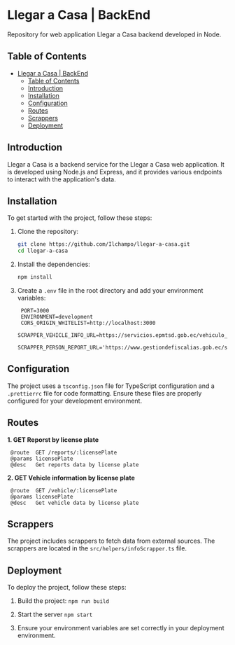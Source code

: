 # Llegar a Casa | BackEnd

Repository for web application Llegar a Casa backend developed in Node.

## Table of Contents

- [Llegar a Casa | BackEnd](#llegar-a-casa--backend)
  - [Table of Contents](#table-of-contents)
  - [Introduction](#introduction)
  - [Installation](#installation)
  - [Configuration](#configuration)
  - [Routes](#routes)
  - [Scrappers](#scrappers)
  - [Deployment](#deployment)

## Introduction

Llegar a Casa is a backend service for the Llegar a Casa web application. It is developed using Node.js and Express, and it provides various endpoints to interact with the application's data.

## Installation

To get started with the project, follow these steps:

1. Clone the repository:
   ```sh
   git clone https://github.com/Ilchampo/llegar-a-casa.git
   cd llegar-a-casa
    ```

2. Install the dependencies:
   ```sh
   npm install
   ```

3. Create a `.env` file in the root directory and add your environment variables:
   ```
    PORT=3000
    ENVIRONMENT=development
    CORS_ORIGIN_WHITELIST=http://localhost:3000
    SCRAPPER_VEHICLE_INFO_URL=https://servicios.epmtsd.gob.ec/vehiculo_seguro/resultado_vehiculo.php
    SCRAPPER_PERSON_REPORT_URL='https://www.gestiondefiscalias.gob.ec/siaf/informacion/web/noticiasdelito/index.php
   ```

## Configuration
The project uses a `tsconfig.json` file for TypeScript configuration and a `.prettierrc` file for code formatting. Ensure these files are properly configured for your development environment.

## Routes
**1. GET Reporst by license plate**
   ```
    @route  GET /reports/:licensePlate
    @params licensePlate
    @desc   Get reports data by license plate
   ```

**2. GET Vehicle information by license plate**
   ```
    @route  GET /vehicle/:licensePlate
    @params licensePlate
    @desc   Get vehicle data by license plate
   ```

## Scrappers
The project includes scrappers to fetch data from external sources. The scrappers are located in the `src/helpers/infoScrapper.ts` file.

## Deployment
To deploy the project, follow these steps:

1. Build the project:
    `npm run build`

2. Start the server
    `npm start`

3. Ensure your environment variables are set correctly in your deployment environment.